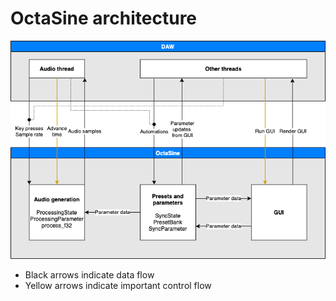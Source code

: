 # OctaSine architecture

![OctaSine architecture](./images/architecture-1.png)

- Black arrows indicate data flow
- Yellow arrows indicate important control flow
